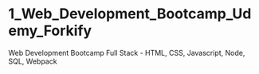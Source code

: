 # 1_Web_Development_Bootcamp_Udemy_Forkify
 Web Development Bootcamp Full Stack - HTML, CSS, Javascript, Node, SQL, Webpack
